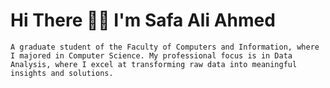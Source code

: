 <!DOCTYPE html>
<html lang="en">
<head>
    <meta charset="UTF-8">
    <meta name="viewport" content="width=device-width, initial-scale=1.0">

</head>
<body>
    <h1> Hi There 👋🏼 I'm  Safa Ali Ahmed </h1>
    
    A graduate student of the Faculty of Computers and Information, where I majored in Computer Science. My professional focus is in Data Analysis, where I excel at transforming raw data into meaningful insights and solutions.
   
  
</body>
</html>
